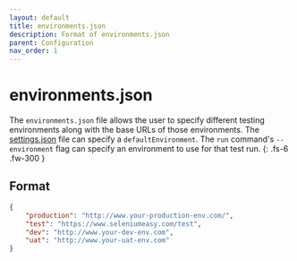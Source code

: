 ```yaml
---
layout: default
title: environments.json
description: Format of environments.json
parent: Configuration
nav_order: 1
---
```


# environments.json

The `environments.json` file allows the user to specify different testing environments along with the base URLs of those environments. The [settings.json](settings.html) file can specify a `defaultEnvironment`. The `run` command's `--environment` flag can specify an environment to use for that test run.
{: .fs-6 .fw-300 }

## Format

```json
{
    "production": "http://www.your-production-env.com/",
    "test": "https://www.seleniumeasy.com/test",
    "dev": "http://www.your-dev-env.com",
    "uat": "http://www.your-uat-env.com"
}
```